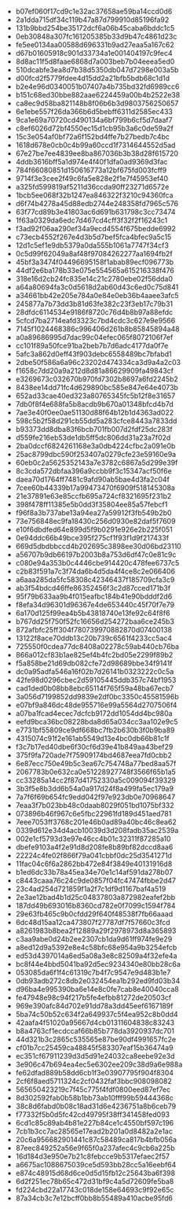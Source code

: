 - b07ef060f17cd9c1e32ac37658ae59ba14ccd0d6
- 2a1dda715df34c119b47a87d799910d85196fa92
- 131b9bbd254be35172dcf6a06b45caba6bddc1c5
- 0eb30848a307fc161205385b33d9b47c4861d23c
- fe5ee0134aa00588d696331b9ad27eaa5a167c62
- d67b01605918c901d33734a1e001404197c9fec4
- 8d8ac11f5d8faae6868d7a003beb7b04eeea5ed0
- 510dcabfe3ea8d7b38d5350db047d7298e003a5b
- d00fcd2f5779fdee4d15dd2a21bfb5bdb68c1d1d
- b2e4e96d0340051b07407a4b735bd32fd6989cc6
- b151c68ed30bbe882aae6224459a00b4b2522e38
- ca8ec9d58ba821148b8f06b6b3d9803756250657
- 6e1ebe557f26da366b6d5bebff6311d2585ec433
- 9ca1e69a70720cd490134a6bf799b6cf5d7daaf7
- c8ef6026d72bf4550ec15d1cb95b3a6c0de59a2f
- 15c3e054af0bf72a6f152bd4ffe7b27bedb7c4bc
- 1618d678e0cb0c4b99a60ccd1f7314644552d5ad
- 67e27be7ee4839ee8ba867036b3b38d28f615720
- 4ddb3616bff5a1d974e4f40f1dfa0ad9369d3fac
- 784f66080851d150616773a12bf675fd003fcff9
- 9714f3e3cee2f49c6fa5e828e2f1e7f45953ef40
- a325fd599819af5211d36ccda90ff23271d6572e
- 1bcb5ee068f32b1247ea846322f3210c94360fca
- d6f74b4278a45d88edb2744e248358fd7965c576
- 63f77cd89b3e41803ac6d691b631798c3cc73474
- 1f63a0329da6edc7d467cd4cff3f32f2f16243c1
- f3ad92f06aa290ef34a9ecd4554f675bedde6992
- c73ecb4552f267e4d3b5d7bef5fca4bfec9a5c15
- 12d1c5ef1e9db5379a0da555b1061a7747f34cf3
- 0c5d99f62049a8af48f97084262277aa1694fb2f
- 45bf3a3474f04496695158f1abab89ecf096773b
- 44df2e6ba178b33e075e554565a615216338f476
- 318e16d2cb24fc835e14c21c2780ebe02f56dda0
- a64a80694fa3c0d5618d2ab60d43c6ed0c75d841
- a34661bb42e205e784a0e84e0eb36b4aaee3afc5
- 245877a7b73dd3b81d63fe382c23f3eb17c79b31
- 28dfdc6114534e9186f8720c76d4b8b97a88efdc
- 5cfcd7ba2714eafd3323c7bd4cdc3c627e9e9566
- 7145f1024468386c996406d261b8b85845894a48
- a0a89686995d7dac99c04efec065f8072106f7ef
- cc101f89a50fce91ba2beb7b7d6adc4177da0f7e
- 5afc3a862d0eff43f903debc6558489bc7bfabd1
- 2dbe50f586a6a96c23202d474334ca3d9a4a2c03
- f1658c7dd20a9a212d8d81a86629909fa49843cf
- e3269673c032670b970fd7302b8697a6fd2245b2
- 8438ee14dd71fc4d629890bc585e847e64e4073b
- 652ad33cae40ed323a80765345fc5b12f8e31657
- 7db0f8f4e688fa5b8acdb9b670a01348bfcd4b7d
- 7ae3e40f0ee0ae51130d88f64b12b1d4363ad022
- 598c5b2f58d291cb55dd5a283cfce8443a7833dd
- b93373dd8dba83f6bcb701fb007d2fdf25dc283f
- d559fe216eb53de1db5ff5dc806dd31a23a7f02d
- 2ba0dccf6824261168e3a0db4224cfbc2a091e0b
- 25ac8799dbc590f253407a0279cfe23e59160e9a
- 60eb0c2a5625352143a7e3782c6867a5d299e39f
- 8c3cda572dbfaa396a9ccbb9f3c15347acf50f6e
- daea70d1764ff7481c9afd90ab5bae4d3fa2c04f
- 7cee60b44339b17a99473470f6909f518145308a
- 21e37891e63e85ccfb695a724cf8321695f231b2
- 398f478ff11385e5b0dd3f35804ee85a57febcf1
- f96f8a3b737abe13a94ea27a59912f3fb549b2b0
- 73e756848ec9fa18430c256d0930e82daf5f7609
- e10f6dbdfed64e899d5f9b0291e926e2b225f051
- 0e94ddc66b49bce395f275cf1f93f1d9f217433f
- 669d5dbdbbccd4b202695c3898ee30d06bd23110
- a56707b9db66197b2003b8a753d6df47c0e81c9c
- c080e94a353b0c4446cbe914420c478fee6737c5
- c2b83f591a7c3f74da6b4d5da4f4ce8c2e066406
- a6aaa285da5fc58308c42346437f185709cfa3c9
- ab3f54bdcd46ffe86352456f3c2d87cced171b3f
- 95f79b633aa9b4f015eafbc184b41e90bdddf2d6
- f8efa34d96301d96367e4de653440c45f70f7e79
- 6a170d125f99ea4b5b43818740e13fe92c64f8f6
- b767dd25f750f52fc16656d254272baa6ce245b3
- 872afbfc25ff304f780739970882870d07400138
- 13122f8ace70ddb13c20b739c6561f4233cc5ac4
- 725550f0cdea77dc8408a02278c59ab440cb76ba
- 866a012cf83b1ae825ef4b4fc2bd05e2299f89b2
- f5a858be21d69db082cfe72d98689bbe34f9141f
- dc0a95adfa546a16f02b7d26141b0323222c0c5a
- 42fe98d0296cbec2d59105445ddb357c74bf1953
- cad1ded0b08bb8ebc65114f765f59a48ba67ecb7
- 3a056d7199852dd9839e2df0bc3350c45581596b
- e07bf9a846dc48de955716e99a5564d2707506f4
- a07ba1fcad4ecec7dcfcb9172dd1054dd4bc980a
- eefd9bca36bc08228bda8d65a034cc3aa102e9c5
- e7731bf55809ce9df668bc7fb2b630b3f0b9ba89
- 4315074c91f2e161ab5549d13e4bc0db66b81c1f
- f3c7b17ed40dbe6f30cf6d39e41b849aa43bef29
- 375f9fa720ade7f75909174bd4687eea7fd0cbb2
- 6e87ecc750e49b5c3ea67c754748a77bed8aa57f
- 2067783b0e632ca0e51228927748f3566f65b1a5
- cc33285a14cc2f87d41752330a5c009094f39329
- 3b3f5e8b3dd6b54a0a917d24f8a499fa5ec179a9
- 7a7f6f69b654fc9edd042f97e923db0e70968647
- 7eaa3f7b023bb48c0daab8029f051bd1075bf332
- 073896b46f967c6e5fbc22961fd189d451aed781
- 7eee7053ff3768c201e46b0ad89a40bc46c8ea62
- 0339d612e34d4acb10039d3d208fadb35ac2539a
- 002e1cf5793d3e97e46cc4b01c32311f87285a10
- dbefe9103a4f2e91d8d208fe8b89bf82dccd8aa6
- 22224c4fe02f866f79a041cbbf0dc25d3541271d
- 11fac04c6f6a2862bb472e84f3849e40131916d8
- b1ed6dc33b78a45ea34e70e1c14af591da278b07
- c8443caaa76c24c9de0857f04fc47474fbbe2d47
- 23c4ad254d721859f1a2f7c1df9d1167baf4a519
- 2e3ae12bad4b1d25c04837803a872982eafef2bb
- 187dd49b693016b8360cd782e0f7099c1594f784
- 29e63fb465c9b0cfdd29f640f48538f7fb66aaad
- 6dc48d15aa12ca473807f27787df7f57660c3fcd
- a8261983b8bea2f12889a29f2978973d8a365893
- c3aa9abe0d24b2ee2307cb1da9d61ff974fe9e29
- a8ed12d9a5392e8e4c58bfc68e954a9b3254efcb
- ed53d4397014a6ed5a08a3e8c82509a4f32efe4a
- bc8f44e4bbd5041ba92d5ec9234340e80bb28c6a
- 053085da6f1f4c61319c7b4f7c9547e9d483b1e7
- 0db93adb272c8db2e032454ea1b292ed9fd03b34
- d96ba4e995390ba6e14e8c0fe7cab8e40040cca8
- fe47948e98c94f217b5fe4efbb81272de20503cf
- 969e390afc84d702e91dd78a3dd45eef6167189f
- 5ba74c50b52c634f2a649937c5f4ea952c8b0dd4
- 42aafa4f51020a95667d4cb01311604838c83243
- b8a4763cf1ecdccaf66b85b778da3920937dc701
- 44d321b3c2865c535565e87be90df4991657fc2e
- cf01b7cc25459ca48845f583307eaf15b36474a9
- ec351cf67911239d3d5d91e24032ca8eebe92e3d
- 3e906c47b694ea4ec5e6302ee209c38d9a6e988a
- fe62dfad889b58dd6cb1f3e03907795f904f8304
- 2cf6f8aed5711324c2cf0432faf3bbc908098082
- 565650423219c7f45c775f4fdf0800eed87ef7ec
- 8d302592fab0b58b1bb73ab10fff99b59444368c
- 38c8d6fabd0b08c18ad31d6e4236751a8b6ceb79
- f77332f5b0d5fc42cd49795f38ff341458fed093
- 6cd1c85c89ab4b81e227b84ce1c4550bf597c196
- 7cb1b3cc7ac28565e17ead2b201a0d8482a2e1ac
- 20c6a956682901441c87c58489ca817b4bfb056a
- 87eec849252a56e9f65f0a237afec4c9cb6a225b
- 16d184d3e950e7b21c8febcce9b5317efaec2f57
- a6675ac1088675039ce5d593bb28cc5a16eebf64
- e874c48915d68d6ce0d5d15fb12c25643ba6f398
- 6d2f251ec78b65c472d31bf9c4a5d72609fe5ba8
- fd224cbd22a17743c018de158e64693c9f92e65c
- 87a34cb3c7e12bcff0bb8b55489a410acbe95fd6
